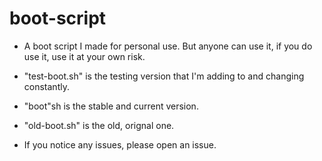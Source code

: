 # boot-script

- A boot script I made for personal use. But anyone can use it, if you do use it, use it at your own risk.

- "test-boot.sh" is the testing version that I'm adding to and changing constantly.

- "boot"sh is the stable and current version.

- "old-boot.sh" is the old, orignal one.

- If you notice any issues, please open an issue.
